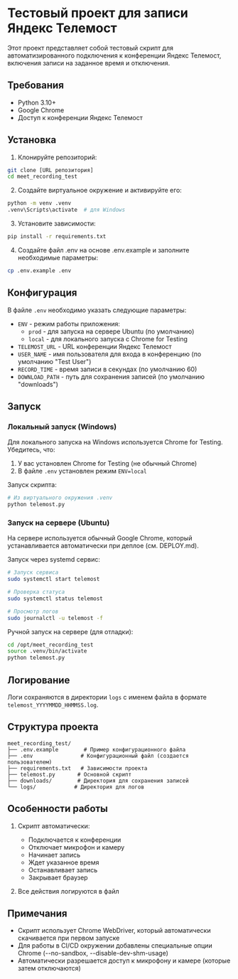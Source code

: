 # Тестовый проект для записи Яндекс Телемост

Этот проект представляет собой тестовый скрипт для автоматизированного подключения к конференции Яндекс Телемост, включения записи на заданное время и отключения.

## Требования

- Python 3.10+
- Google Chrome
- Доступ к конференции Яндекс Телемост

## Установка

1. Клонируйте репозиторий:
```bash
git clone [URL репозитория]
cd meet_recording_test
```

2. Создайте виртуальное окружение и активируйте его:
```bash
python -m venv .venv
.venv\Scripts\activate  # для Windows
```

3. Установите зависимости:
```bash
pip install -r requirements.txt
```

4. Создайте файл .env на основе .env.example и заполните необходимые параметры:
```bash
cp .env.example .env
```

## Конфигурация

В файле `.env` необходимо указать следующие параметры:

- `ENV` - режим работы приложения:
  - `prod` - для запуска на сервере Ubuntu (по умолчанию)
  - `local` - для локального запуска с Chrome for Testing
- `TELEMOST_URL` - URL конференции Яндекс Телемост
- `USER_NAME` - имя пользователя для входа в конференцию (по умолчанию "Test User")
- `RECORD_TIME` - время записи в секундах (по умолчанию 60)
- `DOWNLOAD_PATH` - путь для сохранения записей (по умолчанию "downloads")

## Запуск

### Локальный запуск (Windows)

Для локального запуска на Windows используется Chrome for Testing. Убедитесь, что:
1. У вас установлен Chrome for Testing (не обычный Chrome)
2. В файле `.env` установлен режим `ENV=local`

Запуск скрипта:

```bash
# Из виртуального окружения .venv
python telemost.py
```

### Запуск на сервере (Ubuntu)

На сервере используется обычный Google Chrome, который устанавливается автоматически при деплое (см. DEPLOY.md).

Запуск через systemd сервис:
```bash
# Запуск сервиса
sudo systemctl start telemost

# Проверка статуса
sudo systemctl status telemost

# Просмотр логов
sudo journalctl -u telemost -f
```

Ручной запуск на сервере (для отладки):
```bash
cd /opt/meet_recording_test
source .venv/bin/activate
python telemost.py
```

## Логирование

Логи сохраняются в директории `logs` с именем файла в формате `telemost_YYYYMMDD_HHMMSS.log`.

## Структура проекта

```
meet_recording_test/
├── .env.example        # Пример конфигурационного файла
├── .env               # Конфигурационный файл (создается пользователем)
├── requirements.txt   # Зависимости проекта
├── telemost.py       # Основной скрипт
├── downloads/        # Директория для сохранения записей
└── logs/            # Директория для логов
```

## Особенности работы

1. Скрипт автоматически:
   - Подключается к конференции
   - Отключает микрофон и камеру
   - Начинает запись
   - Ждет указанное время
   - Останавливает запись
   - Закрывает браузер

2. Все действия логируются в файл

## Примечания

- Скрипт использует Chrome WebDriver, который автоматически скачивается при первом запуске
- Для работы в CI/CD окружении добавлены специальные опции Chrome (--no-sandbox, --disable-dev-shm-usage)
- Автоматически разрешается доступ к микрофону и камере (которые затем отключаются)
